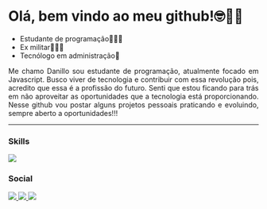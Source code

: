 <h1>
  Olá, bem vindo ao meu github!🤓🖖🏻
</h1>
<ul>
  <li>Estudante de programação👨🏻‍💻</li>
  <li>Ex militar💂🏻‍♂️</li>
  <li>Tecnólogo em administração📃</li>
</ul>
<p align="justify">
    Me chamo Danillo sou estudante de programação, atualmente focado em
    Javascript. Busco viver de tecnologia e contribuir com essa revolução 
    pois, acredito que essa é a profissão do futuro. 
    Senti que estou ficando para trás em não 
    aproveitar as oportunidades que a tecnologia está 
    proporcionando. Nesse github vou postar alguns projetos pessoais
    praticando e evoluindo, sempre aberto a oportunidades!!!
</p>
<hr>
<h3>Skills</h3>
    <img src="https://skills.thijs.gg/icons?i=html,css,js,python">
<h3>Social</h3>
<div>
  <a href="https://github.com/danillojs/danillojs">
    <img src="https://skills.thijs.gg/icons?i=github">
  </a>
  <a href="https://www.instagram.com/423_danillo?igsh=MWVrY3Eza2w2ZnhkeQ==">
    <img src="https://skills.thijs.gg/icons?i=instagram">
  </a>
  <a href="https://www.linkedin.com/mwlite/profile/me?trk=p_mwlite_feed_updates-secondary_nav">
    <img src="https://skills.thijs.gg/icons?i=linkedin">
  </a>
</div>
  <!---
danillojs/danillojs is a ✨ special ✨ repository because its `README.md` (this file) appears on your GitHub profile.
You can click the Preview link to take a look at your changes.
--->
